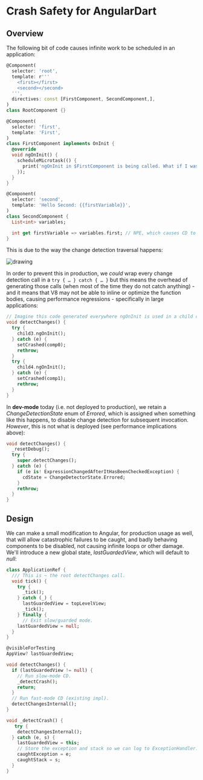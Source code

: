 # Crash Safety for AngularDart

## Overview

The following bit of code causes infinite work to be scheduled in an application:

```dart
@Component(
  selector: 'root',
  template: r'''
    <first></first>
    <second></second>
  ''',
  directives: const [FirstComponent, SecondComponent,],
)
class RootComponent {}

@Component(
  selector: 'first',
  template: 'First',
)
class FirstComponent implements OnInit {
  @override
  void ngOnInit() {
    scheduleMicrotask(() {
      print('ngOnInit in $FirstComponent is being called. What if I was an RPC?');
    });
  }
}

@Component(
  selector: 'second',
  template: 'Hello Second: {{firstVariable}}',
)
class SecondComponent {
  List<int> variables;

  int get firstVariable => variables.first; // NPE, which causes CD to fail.
}
```


This is due to the way the change detection traversal happens:

![drawing](https://user-images.githubusercontent.com/168174/27608333-f7a36566-5b3b-11e7-92b4-a0f8daf93249.png)

In order to prevent this in production, we *could* wrap every change detection
call in a `try { … } catch { … }` but this means the overhead of generating
those calls (when most of the time they do not catch anything) - and it means
that V8 may not be able to inline or optimize the function bodies, causing
performance regressions - specifically in large applications:


```dart
// Imagine this code generated everywhere ngOnInit is used in a child component.
void detectChanges() {
  try {
    child3.ngOnInit();
  } catch (e) {
    setCrashed(comp0);
    rethrow;
  }
  try {
    child4.ngOnInit();
  } catch (e) {
    setCrashed(comp1);
    rethrow;
  }
}
```


In **dev-mode** today (i.e. not deployed to production), we retain a
*ChangeDetectionState* enum of *Errored*, which is assigned when something like
this happens, to disable change detection for subsequent invocation. *However*,
this is not what is deployed (see performance implications above):


```dart
void detectChanges() {
  _resetDebug();
  try {
    super.detectChanges();
  } catch (e) {
    if (e is! ExpressionChangedAfterItHasBeenCheckedException) {
      cdState = ChangeDetectorState.Errored;
    }
    rethrow;
  }
}
```



## Design

We can make a small modification to Angular, for production usage as well, that
will allow catastrophic failures to be caught, and badly behaving components to
be disabled, not causing infinite loops or other damage. We'll introduce a new
global state, *lastGuardedView*, which will default to *null*:


```dart
class ApplicationRef {
  /// This is ~ the root detectChanges call.
  void tick() {
    try {
      _tick();
    } catch (_) {
      lastGuardedView = topLevelView;
      _tick();
    } finally {
      // Exit slow/guarded mode.
    lastGuardedView = null;
  }
}
```



```dart
@visibleForTesting
AppView? lastGuardedView;

void detectChanges() {
  if (lastGuardedView != null) {
    // Run slow-mode CD.
    _detectCrash();
    return;
  }
  // Run fast-mode CD (existing impl).
  detectChangesInternal();
}

void _detectCrash() {
   try {
    detectChangesInternal();
  } catch (e, s) {
    lastGuardedView = this;
    // Store the exception and stack so we can log to ExceptionHandler.
    caughtException = e;
    caughtStack = s;
  }
}
```
